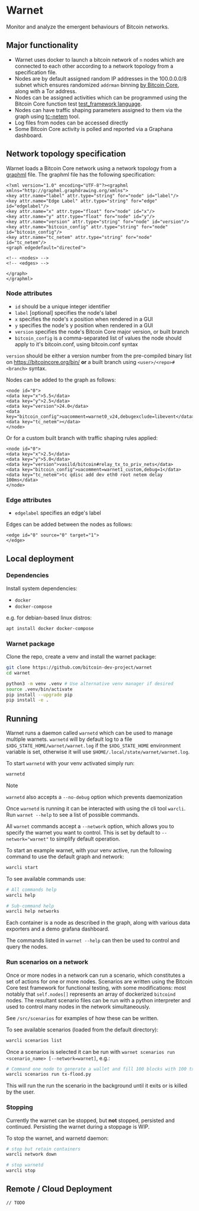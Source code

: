 # Warnet

Monitor and analyze the emergent behaviours of Bitcoin networks.

## Major functionality

* Warnet uses docker to launch a bitcoin network of `n` nodes which are connected to each other according to a network topology from a specification file.
* Nodes are by default assigned random IP addresses in the 100.0.0.0/8 subnet which ensures randomized `addrman` binning [by Bitcoin Core](https://github.com/bitcoin/bitcoin/blob/8372ab0ea3c88308aabef476e3b9d023ba3fd4b7/src/addrman.h#L66), along with a Tor address.
* Nodes can be assigned activities which can be programmed using the Bitcoin Core function test [test_framework language](https://github.com/bitcoin/bitcoin/tree/master/test/functional).
* Nodes can have traffic shaping parameters assigned to them via the graph using [tc-netem](https://manpages.ubuntu.com/manpages/trusty/man8/tc-netem.8.html) tool.
* Log files from nodes can be accessed directly
* Some Bitcoin Core activity is polled and reported via a Graphana dashboard.

## Network topology specification

Warnet loads a Bitcoin Core network using a network topology from a [graphml](https://graphml.graphdrawing.org/specification.html) file.
The graphml file has the following specification:

```graphml
<?xml version="1.0" encoding="UTF-8"?><graphml xmlns="http://graphml.graphdrawing.org/xmlns">
<key attr.name="label" attr.type="string" for="node" id="label"/>
<key attr.name="Edge Label" attr.type="string" for="edge" id="edgelabel"/>
<key attr.name="x" attr.type="float" for="node" id="x"/>
<key attr.name="y" attr.type="float" for="node" id="y"/>
<key attr.name="version" attr.type="string" for="node" id="version"/>
<key attr.name="bitcoin_config" attr.type="string" for="node" id="bitcoin_config"/>
<key attr.name="tc_netem" attr.type="string" for="node" id="tc_netem"/>
<graph edgedefault="directed">

<!-- <nodes> -->
<!-- <edges> -->

</graph>
</graphml>

```
### Node attributes

* `id` should be a unique integer identifier
* `label` [optional] specifies the node's label
* `x` specifies the node's x position when rendered in a GUI
* `y` specifies the node's y position when rendered in a GUI
* `version` specifies the node's Bitcoin Core major version, or built branch
* `bitcoin_config` is a comma-separated list of values the node should apply to it's bitcoin.conf, using bitcoin.conf syntax

`version` should be either a version number from the pre-compiled binary list on https://bitcoincore.org/bin/ **or** a built branch using `<user>/<repo>#<branch>` syntax.

Nodes can be added to the graph as follows:

```graphml
<node id="0">
<data key="x">5.5</data>
<data key="y">2.5</data>
<data key="version">24.0</data>
<data key="bitcoin_config">uacomment=warnet0_v24,debugexclude=libevent</data>
<data key="tc_netem"></data>
</node>
```

Or for a custom built branch with traffic shaping rules applied:

```graphml
<node id="0">
<data key="x">2.5</data>
<data key="y">5.0</data>
<data key="version">vasild/bitcoin#relay_tx_to_priv_nets</data>
<data key="bitcoin_config">uacomment=warnet1_custom,debug=1</data>
<data key="tc_netem">tc qdisc add dev eth0 root netem delay 100ms</data>
</node>
```

### Edge attributes

* `edgelabel` specifies an edge's label

Edges can be added between the nodes as follows:

```graphml
<edge id="0" source="0" target="1">
</edge>
```

## Local deployment

### Dependencies

Install system dependencies:

* `docker`
* `docker-compose`

e.g. for debian-based linux distros:

```bash
apt install docker docker-compose
```

### Warnet package

Clone the repo, create a venv and install the warnet package:

```bash
git clone https://github.com/bitcoin-dev-project/warnet
cd warnet

python3 -m venv .venv # Use alternative venv manager if desired
source .venv/bin/activate
pip install --upgrade pip
pip install -e .
```

## Running

Warnet runs a daemon called `warnetd` which can be used to manage multiple warnets.
`warnetd` will by default log to a file `$XDG_STATE_HOME/warnet/warnet.log` if the `$XDG_STATE_HOME` environment variable is set, otherwise it will use `$HOME/.local/state/warnet/warnet.log`.

To start `warnetd` with your venv activated simply run:

```bash
warnetd
```

> [!NOTE]
> `warnetd` also accepts a `--no-debug` option which prevents daemonization

Once `warnetd` is running it can be interacted with using the cli tool `warcli`.
Run `warnet --help` to see a list of possible commands.

All `warnet` commands accept a `--network` option, which allows you to specify the warnet you want to control.
This is set by default to `--network="warnet"` to simplify default operation.

To start an example warnet, with your venv active, run the following command to use the default graph and network:

```bash
warcli start
```

To see available commands use:

```bash
# All commands help
warcli help

# Sub-command help
warcli help networks
```

Each container is a node as described in the graph, along with various data exporters and a demo grafana dashboard.

The commands listed in `warnet --help` can then be used to control and query the nodes.

###  Run scenarios on a network

Once or more nodes in a network can run a scenario, which constitutes a set of actions for one or more nodes.
Scenarios are written using the Bitcoin Core test framework for functional testing, with some modifications: most notably that `self.nodes[]` represents an array of dockerized `bitcoind` nodes.
The resultant scenario files can be run with a python interpreter and used to control many nodes in the network simultaneously.

See `/src/scenarios` for examples of how these can be written.

To see available scenarios (loaded from the default directory):

```bash
warcli scenarios list
```

Once a scenarios is selected it can be run with `warnet scenarios run <scenario_name> [--network=warnet]`, e.g.:

```bash
# Command one node to generate a wallet and fill 100 blocks with 100 txs each
warcli scenarios run tx-flood.py
```

This will run the run the scenario in the background until it exits or is killed by the user.

### Stopping

Currently the warnet can be stopped, but **not** stopped, persisted and continued.
Persisting the warnet during a stoppage is WIP.

To stop the warnet, and warnetd daemon:

```bash
# stop but retain containers
warcli network down

# stop warnetd
warcli stop
```

## Remote / Cloud Deployment

`// TODO`

